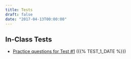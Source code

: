 ```yaml
---
title: Tests
draft: false
date: "2017-04-13T00:00:00"
---
```


## In-Class Tests

* [Practice questions for Test #1](/files/tests/test_01/EES_2110_Practice_Test_1.pdf) ({{% TEST_1_DATE %}})

